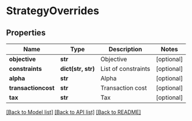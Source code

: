 # StrategyOverrides

## Properties
Name | Type | Description | Notes
------------ | ------------- | ------------- | -------------
**objective** | **str** | Objective | [optional] 
**constraints** | **dict(str, str)** | List of constraints | [optional] 
**alpha** | **str** | Alpha | [optional] 
**transactioncost** | **str** | Transaction cost | [optional] 
**tax** | **str** | Tax | [optional] 

[[Back to Model list]](../README.md#documentation-for-models) [[Back to API list]](../README.md#documentation-for-api-endpoints) [[Back to README]](../README.md)


